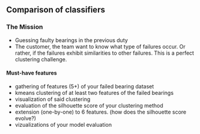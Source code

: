 ## Comparison of classifiers


### The Mission
 - Guessing faulty bearings in the previous duty
 - The customer, the team want to know what type of failures occur. Or rather, if the failures exhibit similarities to other failures. This is a perfect clustering challenge.
#### Must-have features
 - gathering of features (5+) of your failed bearing dataset
 - kmeans clustering of at least two features of the failed bearings
 - visualization of said clustering
 - evaluation of the silhouette score of your clustering method
 - extension (one-by-one) to 6 features. (how does the silhouette score evolve?)
 - vizualizations of your model evaluation
